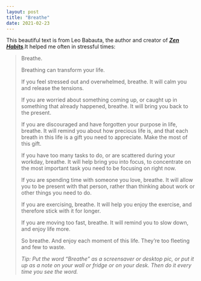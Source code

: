 ```yaml
---
layout: post
title: "Breathe"
date: 2021-02-23
---
```


This beautiful text is from Leo Babauta, the author and creator of [***Zen Habits***](https://zenhabits.net).It helped me often in stressful times:

>Breathe.
>
>Breathing can transform your life.
>
>If you feel stressed out and overwhelmed, breathe. It will calm you and release the tensions.
>
>If you are worried about something coming up, or caught up in something that already happened, breathe. It will bring you back to the present.
>
>If you are discouraged and have forgotten your purpose in life, breathe. It will remind you about how precious life is, and that each breath in this life is a gift you need to appreciate. Make the most of this gift.
>
>If you have too many tasks to do, or are scattered during your workday, breathe. It will help bring you into focus, to concentrate on the most important task you need to be focusing on right now.
>
>If you are spending time with someone you love, breathe. It will allow you to be present with that person, rather than thinking about work or other things you need to do.
>
>If you are exercising, breathe. It will help you enjoy the exercise, and therefore stick with it for longer.
>
>If you are moving too fast, breathe. It will remind you to slow down, and enjoy life more.
>
>So breathe. And enjoy each moment of this life. They’re too fleeting and few to waste.
>
>*Tip: Put the word “Breathe” as a screensaver or desktop pic, or put it up as a note on your wall or fridge or on your desk. Then do it every time you see the word.*

